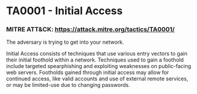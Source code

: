 # TA0001 - Initial Access

### MITRE ATT&CK: https://attack.mitre.org/tactics/TA0001/

The adversary is trying to get into your network.

Initial Access consists of techniques that use various entry vectors to gain their initial foothold within a network. Techniques used to gain a foothold include targeted spearphishing and exploiting weaknesses on public-facing web servers. Footholds gained through initial access may allow for continued access, like valid accounts and use of external remote services, or may be limited-use due to changing passwords.